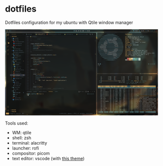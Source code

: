 # dotfiles

Dotfiles configuration for my ubuntu with Qtile window manager

![screenshot](/docs/Screenshot_2024-01-05-14-24-38-207822.png)

Tools used:
- WM: qtile
- shell: zsh
- terminal: alacritty
- launcher: rofi
- compositor: picom
- text editor: vscode (with [this theme](https://github.com/farishasim/vscode-desert-theme))